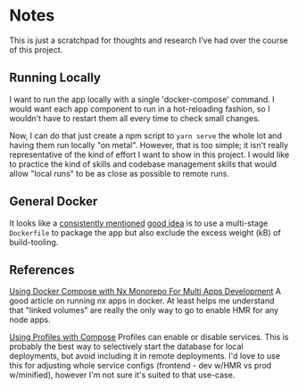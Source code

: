 # Notes

This is just a scratchpad for thoughts and research I've had over the course of this project.

## Running Locally

I want to run the app locally with a single 'docker-compose' command. I would want each app component to run in a hot-reloading fashion, so I wouldn't have to restart them all every time to check small changes.

Now, I can do that just create a npm script to `yarn serve` the whole lot and having them run locally "on metal". However, that is too simple; it isn't really representative of the kind of effort I want to show in this project. I would like to practice the kind of skills and codebase management skills that would allow "local runs" to be as close as possible to remote runs.

## General Docker

It looks like a [consistently mentioned](https://news.ycombinator.com/item?id=32484008) [good idea](https://docs.docker.com/develop/dev-best-practices/) is to use a multi-stage `Dockerfile` to package the app but also exclude the excess weight (kB) of build-tooling.

## References

[Using Docker Compose with Nx Monorepo For Multi Apps Development](https://www.codefeetime.com/post/using-docker-compose-with-nx-monorepo-for-multi-apps-development/#why-use-docker-compose-with-nx-during-development-time)
A good article on running nx apps in docker. At least helps me understand that "linked volumes" are really the only way to go to enable HMR for any node apps.

[Using Profiles with Compose](https://docs.docker.com/compose/profiles/)
Profiles can enable or disable services. This is probably the best way to selectively start the database for local deployments, but avoid including it in remote deployments. I'd love to use this for adjusting whole service configs (frontend - dev w/HMR vs prod w/minified), however I'm not sure it's suited to that use-case.